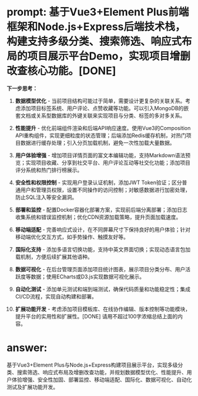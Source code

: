 # prompt: 基于Vue3+Element Plus前端框架和Node.js+Express后端技术栈，构建支持多级分类、搜索筛选、响应式布局的项目展示平台Demo，实现项目增删改查核心功能。[DONE]

**下一步思考：**

1. **数据模型优化** - 当前项目结构可能过于简单，需要设计更复杂的关联关系。考虑添加项目标签系统、用户评论、点赞收藏等功能。可以引入MongoDB的嵌套文档或关系型数据库的外键关联来实现项目与分类、标签的多对多关系。

2. **性能提升** - 优化前端组件渲染和后端API响应速度。使用Vue3的Composition API重构组件，实现更细粒度的状态管理；后端添加Redis缓存机制，对热门项目数据进行缓存处理；引入分页加载机制，避免一次性加载大量数据。

3. **用户体验增强** - 增加项目详情页面的富文本编辑功能，支持Markdown语法预览；实现项目收藏、分享到社交平台、用户评论互动等社交化功能；添加项目评分系统和热门排行榜展示。

4. **安全性和权限控制** - 实现用户登录认证机制，添加JWT Token验证；区分普通用户和管理员权限，设置不同操作的访问控制；对敏感数据进行加密处理，防止SQL注入等安全漏洞。

5. **部署和监控** - 配置Docker容器化部署方案，实现前后端分离部署；添加日志收集系统和错误监控机制；优化CDN资源加载策略，提升页面加载速度。

6. **移动端适配** - 完善响应式设计，在不同屏幕尺寸下保持良好的用户体验；针对移动端优化交互方式，如手势操作、触摸友好等。

7. **国际化支持** - 添加多语言切换功能，支持中英文界面切换；实现动态语言包加载机制，方便后续扩展其他语种。

8. **数据可视化** - 在后台管理页面添加项目统计图表，展示项目分类分布、用户活跃度等数据；使用ECharts或D3.js实现数据可视化展示。

9. **自动化测试** - 添加单元测试和端到端测试，确保代码质量和功能稳定性；集成CI/CD流程，实现自动构建和部署。

10. **扩展功能开发** - 考虑添加项目模板库、在线协作编辑、版本控制等功能模块，提升平台的实用性和扩展性。[DONE]
请用不超过100字浓缩总结上面的内容。
# answer: 
 基于Vue3+Element Plus与Node.js+Express构建项目展示平台，实现多级分类、搜索筛选、响应式布局及增删改查功能，并规划数据模型优化、性能提升、用户体验增强、安全性加固、部署监控、移动端适配、国际化、数据可视化、自动化测试及扩展功能开发。
